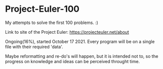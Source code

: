 # Project-Euler-100
My attempts to solve the first 100 problems. :)

Link to site of the Project Euler: https://projecteuler.net/about

Ongoing(16%), started October 17 2021.
Every program will be on a single file with their required 'data'.

Maybe reformatting and re-do's will happen, but it is intended not to, 
so the progress on knowledge and ideas can be perceived throught time.
